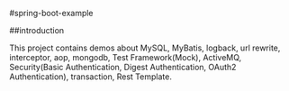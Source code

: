 #spring-boot-example

##introduction

This project contains demos about MySQL, MyBatis, logback, url rewrite, interceptor, aop, mongodb, Test Framework(Mock), ActiveMQ,
Security(Basic Authentication, Digest Authentication, OAuth2 Authentication), transaction, Rest Template.

